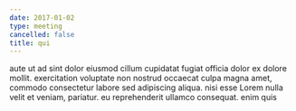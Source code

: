 ```yaml
---
date: 2017-01-02
type: meeting
cancelled: false
title: qui
---
```

aute ut ad sint dolor eiusmod cillum cupidatat fugiat officia dolor ex dolore mollit. exercitation voluptate non nostrud occaecat culpa magna amet, commodo consectetur labore sed adipiscing aliqua. nisi esse Lorem nulla velit et veniam, pariatur. eu reprehenderit ullamco consequat. enim quis